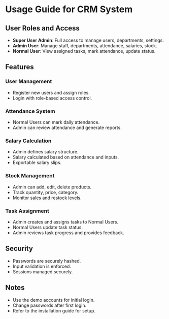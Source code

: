 # Usage Guide for CRM System

## User Roles and Access

- **Super User Admin**: Full access to manage users, departments, settings.
- **Admin User**: Manage staff, departments, attendance, salaries, stock.
- **Normal User**: View assigned tasks, mark attendance, update status.

## Features

### User Management
- Register new users and assign roles.
- Login with role-based access control.

### Attendance System
- Normal Users can mark daily attendance.
- Admin can review attendance and generate reports.

### Salary Calculation
- Admin defines salary structure.
- Salary calculated based on attendance and inputs.
- Exportable salary slips.

### Stock Management
- Admin can add, edit, delete products.
- Track quantity, price, category.
- Monitor sales and restock levels.

### Task Assignment
- Admin creates and assigns tasks to Normal Users.
- Normal Users update task status.
- Admin reviews task progress and provides feedback.

## Security
- Passwords are securely hashed.
- Input validation is enforced.
- Sessions managed securely.

## Notes
- Use the demo accounts for initial login.
- Change passwords after first login.
- Refer to the installation guide for setup.
